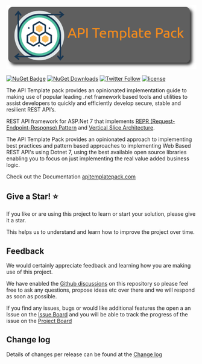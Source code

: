 <div style="text-align: center">
  <a href="https://www.apitemplatepack.com">
    <img src="docs/assets/images/api-template-pack-github.png" alt="API Template Pack">
  </a>
</div>


[![NuGet Badge](https://buildstats.info/nuget/threenine.ApiProject)](https://www.nuget.org/packages/threenine.ApiProject/) [![NuGet Downloads](http://img.shields.io/nuget/dt/threenine.ApiProject.svg?style=flat)](https://www.nuget.org/packages/threenine.ApiProject/)  [![Twitter Follow](https://img.shields.io/twitter/follow/threenine39.svg?style=social?maxAge=2592000)](https://twitter.com/threenine39)
[![license](https://img.shields.io/github/license/threenine/api-template?color=blue&label=license&logo=Github&style=flat-square)](https://github.com/threenine/api-template/blob/master/README.md)

The API Template pack provides an opinionated implementation guide to making use of popular leading .net framework based tools and utilities to assist developers to quickly and efficiently develop secure, stable and resilient REST API’s.

REST API framework for ASP.Net 7 that implements [REPR (Request-Endpoint-Response) Pattern](https://www.apitemplatepack.com/docs/introduction/repr-pattern/) and [Vertical Slice Architecture](https://www.apitemplatepack.com/docs/introduction/vertical-slice/).

The API Template Pack provides an opinionated approach to implementing best practices and pattern based approaches to implementing Web Based REST API's using Dotnet 7, using the best available open source libraries enabling you to focus on just implementing the real value added business logic.

Check out the Documentation [apitemplatepack.com](https://www.apitemplatepack.com "API Template Pack")

## Give a Star! :star:

If you like or are using this project to learn or start your solution, please give it a star.

This helps us to understand and learn how to improve the project over time.

## Feedback

We would certainly appreciate feedback and learning how you are making use of this project. 

We have enabled the [Github discussions](https://github.com/threenine/api-template/discussions) on this repository so please feel free to ask any questions, propose ideas etc over there and we will respond as soon as possible.

If you find any issues, bugs or would like additional features the open a an Issue on the [Issue Board](https://github.com/threenine/api-template/issues) and you will be able to track the progress of the issue on the [Project Board](https://github.com/orgs/threenine/projects/3)

## Change log

Details of changes per release can be found at the [Change log](https://www.apitemplatepack.com/docs/changelog)

